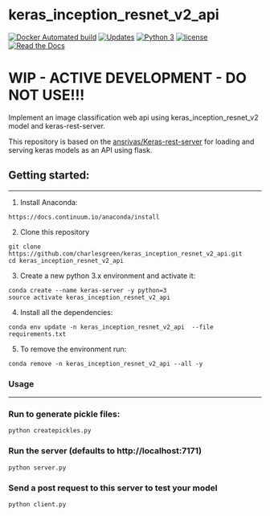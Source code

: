 # keras_inception_resnet_v2_api

[![Docker Automated build](https://img.shields.io/docker/automated/jrottenberg/ffmpeg.svg)](https://hub.docker.com/r/charlesgreen/keras_inception_resnet_v2_api/) [![Updates](https://pyup.io/repos/github/charlesgreen/keras_inception_resnet_v2_api/shield.svg)](https://pyup.io/repos/github/charlesgreen/keras_inception_resnet_v2_api/) [![Python 3](https://pyup.io/repos/github/charlesgreen/keras_inception_resnet_v2_api/python-3-shield.svg)](https://pyup.io/repos/github/charlesgreen/keras_inception_resnet_v2_api/) [![license](https://img.shields.io/github/license/mashape/apistatus.svg?maxAge=2592000)](https://github.com/charlesgreen/keras_inception_resnet_v2_api/blob/master/LICENSE) [![Read the Docs](https://img.shields.io/readthedocs/pip.svg)](http://charlesgreentensorflow.readthedocs.io/en/latest/)


# WIP - ACTIVE DEVELOPMENT - DO NOT USE!!!

Implement an image classification web api using keras_inception_resnet_v2 model and keras-rest-server.

This repository is based on the [ansrivas/Keras-rest-server](https://github.com/ansrivas/keras-rest-server) for loading and serving keras models as an API using flask.


## Getting started:
---
1. Install Anaconda:
```
https://docs.continuum.io/anaconda/install
```

2. Clone this repository
```
git clone https://github.com/charlesgreen/keras_inception_resnet_v2_api.git
cd keras_inception_resnet_v2_api
```

3. Create a new python 3.x environment and activate it:
```
conda create --name keras-server -y python=3
source activate keras_inception_resnet_v2_api
```

4. Install all the dependencies:
```
conda env update -n keras_inception_resnet_v2_api  --file requirements.txt
```

5. To remove the environment run:
```
conda remove -n keras_inception_resnet_v2_api --all -y
```

### Usage
------------------

### Run to generate pickle files:
```
python createpickles.py
```

### Run the server (defaults to http://localhost:7171)
```
python server.py
```

### Send a post request to this server to test your model
```
python client.py
```
